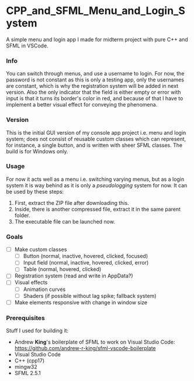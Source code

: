 # CPP_and_SFML_Menu_and_Login_System
A simple menu and login app I made for midterm project with pure C++ and SFML in VSCode.

### Info
You can switch through menus, and use a username to login. For now, the password
is not constant as this is only a testing app, only the usernames are constant, which
is why the registration system will be added in next version.
Also the only indicator that the field is either empty or error with input is that it turns
its border's color in red, and because of that I have to implement a better visual effect
for conveying the phenomena.

### Version
This is the initial GUI version of my console app project i.e. menu and login system;
does not consist of reusable custom classes which can represent, for instance,
a single button, and is written with sheer SFML classes. The build is for Windows
only.

### Usage
For now it acts well as a menu i.e. switching varying menus, but as a login system it
is way behind as it is only a _pseudologging_ system for now.
It can be used by these steps:
1. First, extract the ZIP file after downloading this.
2. Inside, there is another compressed file, extract it in the same parent folder.
3. The executable file can be launched now.

### Goals
- [ ] Make custom classes
    - [ ] Button (normal, inactive, hovered, clicked, focused)
    - [ ] Input field (normal, inactive, hovered, clicked, error)
    - [ ] Table (normal, hovered, clicked)
- [ ] Registration system (read and write in AppData?)
- [ ] Visual effects
    - [ ] Animation curves
    - [ ] Shaders (if possible without lag spike; fallback system)
- [ ] Make elements responsive with change in window size

### Prerequisites
Stuff I used for building it:
- Andrew **King**'s boilerplate of SFML to work on Visual Studio Code: https://github.com/andrew-r-king/sfml-vscode-boilerplate
- Visual Studio Code
- C++ (cpp17)
- mingw32
- SFML 2.5.1
